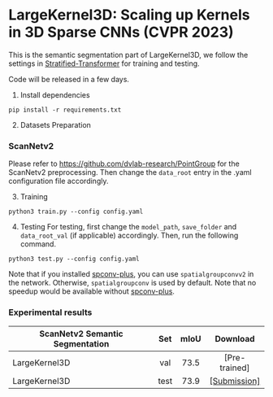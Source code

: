 # LargeKernel3D: Scaling up Kernels in 3D Sparse CNNs (CVPR 2023)

This is the semantic segmentation part of LargeKernel3D, we follow the settings in [Stratified-Transformer](https://github.com/dvlab-research/Stratified-Transformer) for training and testing. 

Code will be released in a few days.

1. Install dependencies
```
pip install -r requirements.txt
```

2. Datasets Preparation
### ScanNetv2
Please refer to https://github.com/dvlab-research/PointGroup for the ScanNetv2 preprocessing. Then change the `data_root` entry in the .yaml configuration file accordingly.

3. Training
```
python3 train.py --config config.yaml
```

4. Testing
For testing, first change the `model_path`, `save_folder` and `data_root_val` (if applicable) accordingly. Then, run the following command. 
```
python3 test.py --config config.yaml
```

Note that if you installed [spconv-plus](https://github.com/dvlab-research/spconv-plus), you can use `spatialgroupconvv2` in the network. Otherwise, `spatialgroupconv` is used by default. Note that no speedup would be available without [spconv-plus](https://github.com/dvlab-research/spconv-plus).

### Experimental results

| ScanNetv2 Semantic Segmentation |  Set | mIoU |                                               Download                                                |
|-----------------------------------------------------------------------------------|:----:|:----:|:-----------------------------------------------------------------------------------------------------:|
| LargeKernel3D | val | 73.5 |                                             [Pre-trained]                                             |
| LargeKernel3D | test | 73.9 | [[Submission]](https://drive.google.com/file/d/18Xm9ZQukxXwR5qQDazICHD7Zhg48CpCw/view?usp=share_link) |
